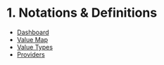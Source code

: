 # 1. Notations & Definitions
* [Dashboard](dashboard_definition.md)
* [Value Map](value_map_definition.md)
* [Value Types](value_types_definition.md)
* [Providers](providers_definition.md)
